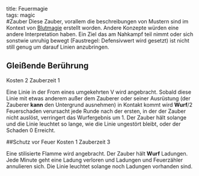 title: Feuermagie  
tags: magic  
#Zauber
Diese Zauber, vorallem die beschreibungen von Mustern sind im Kontext von [Blutmagie](bloodmagic) erstellt worden. Andere Konzepte würden eine andere Interpretation haben.
Ein Ziel das am Nahkampf teil nimmt oder sich sonstwie unruhig bewegt (Faustregel: Defensivwert wird gesetzt) ist nicht still genug um darauf Linien anzubringen.

## Gleißende Berührung
Kosten 2
Zauberzeit 1

Eine Linie in der From eines umgekehrten V wird angebracht. Sobald diese Linie mit etwas anderem außer dem Zauberer oder seiner Ausrüstung (der Zauberer **kann** den Untergrund ausnehmen) in Kontakt kommt wird **Wurf**/2 Feuerschaden verursacht jede Runde nach der ersten, in der der Zauber nicht auslöst, verringert das Wurfergebnis um 1. Der Zauber hält solange und die Linie leuchtet so lange, wie die Linie ungestört bleibt, oder der Schaden 0 Erreicht.

##Schutz vor Feuer
Kosten 1
Zauberzeit 3

Eine stilisierte Flamme wird angebracht. Der Zauber hält **Wurf** Ladungen. Jede Minute geht eine Ladung verloren und Ladungen und Feuerzähler annulieren sich. Die Linie leuchtet solange noch Ladungen vorhanden sind.
